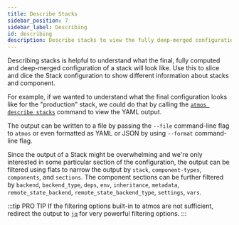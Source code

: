 ```yaml
---
title: Describe Stacks
sidebar_position: 7
sidebar_label: Describing
id: describing
description: Describe stacks to view the fully deep-merged configuration
---
```


Describing stacks is helpful to understand what the final, fully computed and deep-merged configuration of a stack will look like. Use this to slice and dice the Stack configuration to show different information about stacks and component.

For example, if we wanted to understand what the final configuration looks like for the "production" stack, we could do that by calling the [`atmos describe stacks`](/cli/commands/describe/stacks) command to view the YAML output.

The output can be written to a file by passing the `--file` command-line flag to `atmos` or even formatted as YAML or JSON by using `--format` command-line flag.

Since the output of a Stack might be overwhelming and we're only interested in some particular section of the configuration, the output can be filtered using flats to narrow the output by `stack`, `component-types`, `components`, and `sections`. The component sections can be further filtered by `backend`, `backend_type`, `deps`, `env`, `inheritance`, `metadata`, `remote_state_backend`, `remote_state_backend_type`, `settings`, `vars`.

:::tip PRO TIP
If the filtering options built-in to atmos are not sufficient, redirect the output to [`jq`](https://stedolan.github.io/jq/) for very powerful filtering options.
:::
